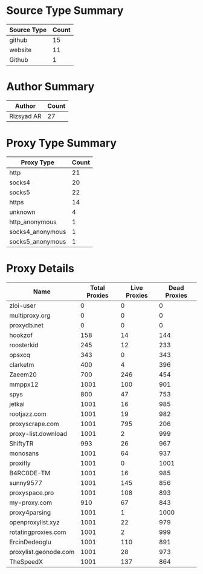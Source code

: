 # Source Type Summary

| Source Type | Count |
|-------------|-------|
| github | 15 |
| website | 11 |
| Github | 1 |


# Author Summary

| Author | Count |
|--------|-------|
| Rizsyad AR | 27 |


# Proxy Type Summary

| Proxy Type | Count |
|------------|-------|
| http | 21 |
| socks4 | 20 |
| socks5 | 22 |
| https | 14 |
| unknown | 4 |
| http_anonymous | 1 |
| socks4_anonymous | 1 |
| socks5_anonymous | 1 |


# Proxy Details

| Name | Total Proxies | Live Proxies | Dead Proxies |
|------|---------------|--------------|---------------|
| zloi-user | 0 | 0 | 0 |
| multiproxy.org | 0 | 0 | 0 |
| proxydb.net | 0 | 0 | 0 |
| hookzof | 158 | 14 | 144 |
| roosterkid | 245 | 12 | 233 |
| opsxcq | 343 | 0 | 343 |
| clarketm | 400 | 4 | 396 |
| Zaeem20 | 700 | 246 | 454 |
| mmppx12 | 1001 | 100 | 901 |
| spys | 800 | 47 | 753 |
| jetkai | 1001 | 16 | 985 |
| rootjazz.com | 1001 | 19 | 982 |
| proxyscrape.com | 1001 | 795 | 206 |
| proxy-list.download | 1001 | 2 | 999 |
| ShiftyTR | 993 | 26 | 967 |
| monosans | 1001 | 64 | 937 |
| proxifly | 1001 | 0 | 1001 |
| B4RC0DE-TM | 1001 | 16 | 985 |
| sunny9577 | 1001 | 145 | 856 |
| proxyspace.pro | 1001 | 108 | 893 |
| my-proxy.com | 910 | 67 | 843 |
| proxy4parsing | 1001 | 1 | 1000 |
| openproxylist.xyz | 1001 | 22 | 979 |
| rotatingproxies.com | 1001 | 2 | 999 |
| ErcinDedeoglu | 1001 | 110 | 891 |
| proxylist.geonode.com | 1001 | 28 | 973 |
| TheSpeedX | 1001 | 137 | 864 |
